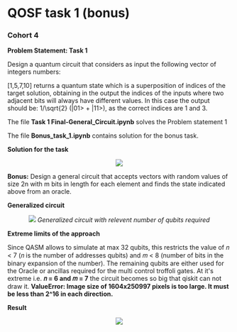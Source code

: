 # QOSF task 1 (bonus) 

### Cohort 4

**Problem Statement: Task 1**


Design a quantum circuit that considers as input the following vector of integers numbers: 

[1,5,7,10]
returns a quantum state which is a superposition of indices of the target solution, obtaining in the output the indices of the inputs where two adjacent bits will always have different values. In this case the output should be: 1/\sqrt{2}  (|01> + |11>), as the correct indices are 1 and 3.

The file **Task 1 Final-General_Circuit.ipynb** solves the Problem statement 1

The file **Bonus_task_1.ipynb** contains solution for the bonus task.

**Solution for the task**
<p align="center">
  <img src="https://user-images.githubusercontent.com/35228896/133940258-cbb48309-75f5-493c-8b04-b4d85927096b.png" />
</p>



**Bonus:**
Design a general circuit that accepts vectors with random values of size 2n with m bits in length for each element and finds the state indicated above from an oracle.
 

**Generalized circuit**
<p align="center">
  <img src="https://user-images.githubusercontent.com/35228896/133939955-e428364e-8dd7-4e65-8728-dd06fafaffb1.png" />
  <em>Generalized circuit with relevent number of qubits required</em>
</p>

**Extreme limits of the approach**


Since QASM allows to simulate at max 32 qubits, this restricts the value of  𝑛 < 7  (𝑛 is the number of addresses qubits) and  𝑚 < 8  (number of bits in the binary expansion of the number). The remaining qubits are either used for the Oracle or ancillas required for the multi control troffoli gates. At it's extreme i.e. **𝑛 = 6 and 𝑚 = 7** the circuit becomes so big that qiskit can not draw it. **ValueError: Image size of 1604x250997 pixels is too large. It must be less than 2^16 in each direction.** 

**Result**
<p align="center">
  <img src="https://user-images.githubusercontent.com/35228896/133944929-36b2ebea-27ad-4e8e-982e-5ad76a4bef1f.png" />
</p>


